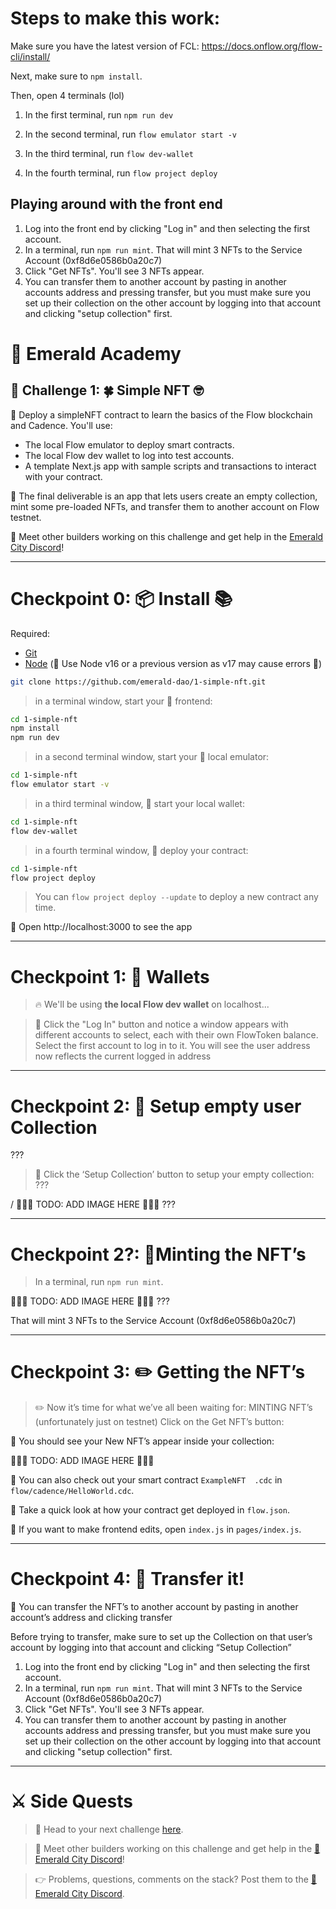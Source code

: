 # Steps to make this work:

Make sure you have the latest version of FCL: https://docs.onflow.org/flow-cli/install/

Next, make sure to `npm install`.

Then, open 4 terminals (lol)

1. In the first terminal, run `npm run dev`

2. In the second terminal, run `flow emulator start -v`

3. In the third terminal, run `flow dev-wallet`

4. In the fourth terminal, run `flow project deploy`

## Playing around with the front end

1. Log into the front end by clicking "Log in" and then selecting the first account.
2. In a terminal, run `npm run mint`. That will mint 3 NFTs to the Service Account (0xf8d6e0586b0a20c7) 
3. Click "Get NFTs". You'll see 3 NFTs appear. 
4. You can transfer them to another account by pasting in another accounts address and pressing transfer, but you must make sure you set up their collection on the other account by logging into that account and clicking "setup collection" first.






# 💎 Emerald Academy

## 🚩 Challenge 1: 🍀 Simple NFT 🤓

🎫 Deploy a simpleNFT   contract to learn the basics of the Flow blockchain and Cadence. You'll use:
- The local Flow emulator to deploy smart contracts. 
- The local Flow dev wallet to log into test accounts.
- A template Next.js app with sample scripts and transactions to interact with your contract.

🌟 The final deliverable is an app that lets users create an empty collection, mint some pre-loaded NFTs, and transfer them to another account on Flow testnet.

💬 Meet other builders working on this challenge and get help in the [Emerald City Discord](https://discord.gg/emeraldcity)!

---

# Checkpoint 0: 📦 Install 📚

Required: 
* [Git](https://git-scm.com/downloads)
* [Node](https://nodejs.org/dist/latest-v16.x/)  (🧨 Use Node v16 or a previous version as v17 may cause errors 🧨)

```sh
git clone https://github.com/emerald-dao/1-simple-nft.git
```

> in a terminal window, start your 📱 frontend:

```sh
cd 1-simple-nft
npm install
npm run dev
```

> in a second terminal window, start your 👷‍ local emulator:

```bash
cd 1-simple-nft
flow emulator start -v
```

> in a third terminal window, 💸 start your local wallet:

```bash
cd 1-simple-nft
flow dev-wallet
```

> in a fourth terminal window, 💾 deploy your contract:

```bash
cd 1-simple-nft
flow project deploy
```

> You can `flow project deploy --update` to deploy a new contract any time.

📱 Open http://localhost:3000 to see the app

---

# Checkpoint 1: 👛 Wallets

> 🔥 We'll be using **the local Flow dev wallet** on localhost...

> 👛 Click the "Log In" button and notice a window appears with different accounts to select, each with their own FlowToken balance. Select the first account to log in to it.
You will see the user address now reflects the current logged in address

---

# Checkpoint 2: 📘 Setup empty user Collection 
???

> 👀 Click the ‘Setup Collection’ button to setup your empty collection:
???

/
🚨🚨🚨 TODO: ADD IMAGE HERE 🚨🚨🚨
???

---


# Checkpoint 2?: 📘Minting the NFT’s

> In a terminal, run `npm run mint`. 

🚨🚨🚨 TODO: ADD IMAGE HERE 🚨🚨🚨
???

That will mint 3 NFTs to the Service Account (0xf8d6e0586b0a20c7)

---


# Checkpoint 3: ✏️ Getting the NFT’s 

> ✏️ Now it’s time for what we’ve all been waiting for: MINTING NFT’s (unfortunately just on testnet)
Click on the Get NFT’s button:

👀 You should see your New NFT’s appear inside your collection:

🚨🚨🚨 TODO: ADD IMAGE HERE 🚨🚨🚨

🔏 You can also check out your smart contract `ExampleNFT  .cdc` in `flow/cadence/HelloWorld.cdc`.

💼 Take a quick look at how your contract get deployed in `flow.json`.

📝 If you want to make frontend edits, open `index.js` in `pages/index.js`.

---

# Checkpoint 4: 💾 Transfer it!

📔 You can transfer the NFT’s to another account by pasting in another account’s address and clicking transfer

Before trying to transfer, make sure to set up the Collection on that user’s account by logging into that account and clicking “Setup Collection”



1. Log into the front end by clicking "Log in" and then selecting the first account.
2. In a terminal, run `npm run mint`. That will mint 3 NFTs to the Service Account (0xf8d6e0586b0a20c7) 
3. Click "Get NFTs". You'll see 3 NFTs appear. 
4. You can transfer them to another account by pasting in another accounts address and pressing transfer, but you must make sure you set up their collection on the other account by logging into that account and clicking "setup collection" first.

---

# ⚔️ Side Quests

> 🏃 Head to your next challenge [here](https://github.com/emerald-dao/2-simple-marketplace).

> 💬 Meet other builders working on this challenge and get help in the [💎 Emerald City Discord](https://discord.gg/emeraldcity)!

> 👉 Problems, questions, comments on the stack? Post them to the [💎 Emerald City Discord](https://discord.gg/emeraldcity).
